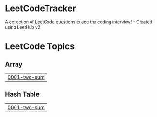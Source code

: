 # LeetCodeTracker
A collection of LeetCode questions to ace the coding interview! - Created using [LeetHub v2](https://github.com/arunbhardwaj/LeetHub-2.0)

<!---LeetCode Topics Start-->
# LeetCode Topics
## Array
|  |
| ------- |
| [0001-two-sum](https://github.com/jjvmr/LeetCodeTracker/tree/master/0001-two-sum) |
## Hash Table
|  |
| ------- |
| [0001-two-sum](https://github.com/jjvmr/LeetCodeTracker/tree/master/0001-two-sum) |
<!---LeetCode Topics End-->